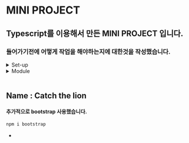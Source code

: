 # MINI PROJECT

## Typescript를 이용해서 만든 MINI PROJECT 입니다.

### 들어가기전에 어떻게 작업을 해야하는지에 대한것을 작성했습니다.

<details>
<summary>Set-up</summary>
1. 먼저 PROJECT SET-UP을 해야합니다.
2. PROJECT를 npm or yarn 을 사용하여 node.js 환경을 만들어 기본적인 package.json 환경을 만들어주었다.

```js
npm init -y 
```
3. node.js 및 typescript를 사용하기 위해서 parcel이라는 bundler를 사용할 것이다.
```js
npm i parcel-bundler -D
// Dependency : 의존성
```
4. 그 후 package.json에서 scripts부분에 추가해 준다.
```js
 "scripts": {
    "dev": "parcel index.html",
    "test": "echo \"Error: no test specified\" && exit 1"
  },
```
5. index.html를 새로 만들어 body 안에 script 부분을 넣어 다음과 같이 작성해 준다. 이것은 Javascript로 컴파일 될 것인데 
parcel이라는 bundler가 알아서 다 해주게 된다. npm run dev를 입력하게 되면 개발서버가 자동으로 실행되며 ts라는 파일이 dist라는 폴더에 들어가게 되고 작성을 안한 기본파일만 있을 경우 기본적으로 parcel를 이용하는데 필요한 기본적인 내용들이 들어가 있는 파일이 보여지게 된다. 그 후 app.ts에서 console.log("hello world!")라고 console작성후 html로 작동을 확인해 보면 된다. 
```js
<body>
    <script src="./src/app.ts"></script>
</body>
```
</details>

<details>
<summary>Module</summary>
1. SET-UP이 완료되면 그 다음은 Module을 정리할 것이다.
2. src부분안에 type들을 정리한 것을 넣기위해 type.ts라는 것을 만들어 주었다.
3. interface를 이용하여 만들어 주었으며 export를 통해서 app.ts로 옮겨주고 import로 작성후 사용시 text는 string으로 설정한것만 사용가능하게 해 줄 수 있으며 만들어야 할 type들은 type.ts에서 만들어 주면 된다.
```ts
// type.ts
export interface Hello {
    text: string;
}
```
 
```ts
// app.ts
import {Hello} from './type';

const helloMessage : Hello = {
    text : 'hello world!'
}
```
- 여기서 사용되는 export와 import는 es6에서 사용되는 문법과 동일하다. 마찬가지로 user에 name을 만들어줘서 export로 접근할 수 있으며, export 사용시 특정한 변수, 이름, 상수, 함수, 클래스등 인터페이스들의 이름을 통해서 export할 수 있고 모든 모듈에서는 default로 사용된 export를 사용할 수 있다.

</details>

<br/>

## Name : Catch the lion

#### 추가적으로 bootstrap 사용했습니다.

```js
npm i bootstrap
```

-
